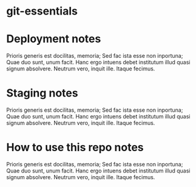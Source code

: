 # git-essentials

# Deployment notes
Prioris generis est docilitas, memoria; Sed fac ista esse non inportuna; Quae duo sunt, unum facit. Hanc ergo intuens debet institutum illud quasi signum absolvere. Neutrum vero, inquit ille. Itaque fecimus. 

# Staging notes
Prioris generis est docilitas, memoria; Sed fac ista esse non inportuna; Quae duo sunt, unum facit. Hanc ergo intuens debet institutum illud quasi signum absolvere. Neutrum vero, inquit ille. Itaque fecimus. 

# How to use this repo notes
Prioris generis est docilitas, memoria; Sed fac ista esse non inportuna; Quae duo sunt, unum facit. Hanc ergo intuens debet institutum illud quasi signum absolvere. Neutrum vero, inquit ille. Itaque fecimus. 
